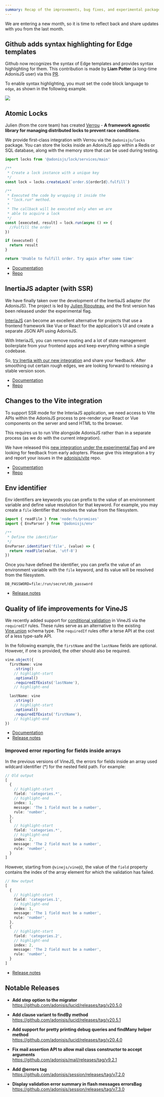 ```yaml
---
summary: Recap of the improvements, bug fixes, and experimental packages released in March 2024
---
```


We are entering a new month, so it is time to reflect back and share updates with you from the last month.

## Github adds syntax highlighting for Edge templates

Github now recognizes the syntax of Edge templates and provides syntax highlighting for them. This contribution is made by **Liam Potter** (a long-time AdonisJS user) via this [PR](https://github.com/github-linguist/linguist/pull/6695).

To enable syntax highlighting, you must set the code block language to `edge`, as shown in the following example.

![](./edge-preview.png)

## Atomic Locks

Julien (from the core team) has created [Verrou](https://verrou.dev/docs/introduction) - **A framework agnostic library for managing distributed locks to prevent race conditions**.

We provide first-class integration with Verrou via the `@adonisjs/locks` package. You can store the locks inside an AdonisJS app within a Redis or SQL database, along with the memory store that can be used during testing.

```ts
import locks from '@adonisjs/lock/services/main'

/**
 * Create a lock instance with a unique key
 */
const lock = locks.createLock(`order.${orderId}.fulfill`)

/**
 * Executed the code by wrapping it inside the
 * "lock.run" method.
 *
 * The callback will be executed only when we are
 * able to acquire a lock
 */
const [executed, result] = lock.run(async () => {
  //Fulfill the order
})

if (executed) {
  return result
}

return 'Unable to fulfill order. Try again after some time'
```

- [Documentation](https://docs.adonisjs.com/guides/locks)
- [Repo](https://github.com/adonisjs/lock)

## InertiaJS adapter (with SSR)

We have finally taken over the development of the InertiaJS adapter (for AdonisJS). The project is led by [Julien Ripouteau](https://twitter.com/julien_rpt), and the first version has been released under the experimental flag.

[InteriaJS](https://inertiajs.com/) can become an excellent alternative for projects that use a frontend framework like Vue or React for the application's UI and create a separate JSON API using AdonisJS.

With InteriaJS, you can remove routing and a lot of state management boilerplate from your frontend apps and keep everything within a single codebase.

So, [try Inertia with our new integration](https://docs.adonisjs.com/guides/inertia) and share your feedback. After smoothing out certain rough edges, we are looking forward to releasing a stable version soon.

- [Documentation](https://docs.adonisjs.com/guides/inertia)
- [Repo](https://github.com/adonisjs/inertia)

## Changes to the Vite integration

To support SSR mode for the InteriaJS application, we need access to Vite APIs within the AdonisJS process to pre-render your React or Vue components on the server and send HTML to the browser.

This requires us to run Vite alongside AdonisJS rather than in a separate process (as we do with the current integration). 

We have released this [new integration under the experimental flag](https://docs.adonisjs.com/guides/experimental-vite) and are looking for feedback from early adopters. Please give this integration a try and report your issues in the [adonisjs/vite](https://github.com/adonisjs/vite) repo.

- [Documentation](https://docs.adonisjs.com/guides/experimental-vite)
- [Repo](https://github.com/adonisjs/vite/tree/next)

## Env identifier

Env identifiers are keywords you can prefix to the value of an environment variable and define value resolution for that keyword. For example, you may create a `file` identifier that resolves the value from the filesystem.

```ts
import { readFile } from 'node:fs/promises'
import { EnvParser } from '@adonisjs/env'

/**
 * Define the identifier
 */
EnvParser.identifier('file', (value) => {
  return readFile(value, 'utf-8')
})
```

Once you have defined the identifier, you can prefix the value of an environment variable with the `file` keyword, and its value will be resolved from the filesystem.

```env
DB_PASSWORD=file:/run/secret/db_password
```

- [Release notes](https://github.com/adonisjs/env/releases/tag/v6.0.0)

## Quality of life improvements for VineJS
We recently added support for [conditional validation](https://vinejs.dev/docs/conditional_validation) in VineJS via the `requiredIf` rules. These rules serve as an alternative to the existing [Vine.union](https://vinejs.dev/docs/types/union) schema type. The `requiredIf` rules offer a terse API at the cost of a less type-safe API.

In the following example, the `firstName` and the `lastName` fields are optional. However, if one is provided, the other should also be required. 

```ts
vine.object({
  firstName: vine
    .string()
    // highlight-start
    .optional()
    .requiredIfExists('lastName'),
    // highlight-end

  lastName: vine
    .string()
    // highlight-start
    .optional()
    .requiredIfExists('firstName'),
    // highlight-end
})
```

- [Documentation](https://vinejs.dev/docs/conditional_validation)
- [Release notes](https://github.com/vinejs/vine/releases/tag/v1.8.0)

### Improved error reporting for fields inside arrays
In the previous versions of VineJS, the errors for fields inside an array used wildcard identifier (*) for the nested field path. For example:

```ts
// Old output
[
  {
    // highlight-start
    field: 'categories.*',
    // highlight-end
    index: 1,
    message: 'The 1 field must be a number',
    rule: 'number',
  },
  {
    // highlight-start
    field: 'categories.*',
    // highlight-end
    index: 2,
    message: 'The 2 field must be a number',
    rule: 'number',
  }
]
```

However, starting from `@vinejs/vine@2`, the value of the `field` property contains the index of the array element for which the validation has failed.

```ts
// New output
[
  {
    // highlight-start
    field: 'categories.1',
    // highlight-end
    index: 1,
    message: 'The 1 field must be a number',
    rule: 'number',
  },
  {
    // highlight-start
    field: 'categories.2',
    // highlight-end
    index: 2,
    message: 'The 2 field must be a number',
    rule: 'number',
  }
]
```

- [Release notes](https://github.com/vinejs/vine/releases/tag/v2.0.0)

## Notable Releases

<div class="links_list">

- **Add step option to the migrator**\
  https://github.com/adonisjs/lucid/releases/tag/v20.5.0

- **Add clause variant to findBy method**\
  https://github.com/adonisjs/lucid/releases/tag/v20.5.1

- **Add support for pretty printing debug queries and findMany helper method**\
  https://github.com/adonisjs/lucid/releases/tag/v20.4.0

- **Fix mail assertion API to allow mail class constructor to accept arguments**\
  https://github.com/adonisjs/mail/releases/tag/v9.2.1

- **Add @errors tag**\
  https://github.com/adonisjs/session/releases/tag/v7.2.0

- **Display validation error summary in flash messages errorsBag**\
  https://github.com/adonisjs/session/releases/tag/v7.3.0

</div>
